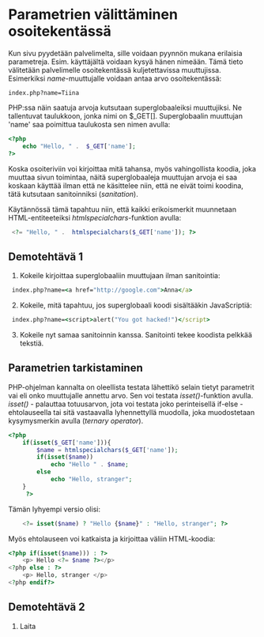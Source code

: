 # Parametrien välittäminen osoitekentässä

Kun sivu pyydetään palvelimelta, sille voidaan pyynnön mukana erilaisia parametreja. Esim. käyttäjältä voidaan kysyä hänen nimeään. Tämä tieto välitetään palvelimelle osoitekentässä kuljetettavissa muuttujissa. Esimerkiksi *name*-muuttujalle voidaan antaa arvo osoitekentässä:

```browser
index.php?name=Tiina
```

PHP:ssa näin saatuja arvoja kutsutaan superglobaaleiksi muuttujiksi. Ne tallentuvat taulukkoon, jonka nimi on $_GET[]. Superglobaalin muuttujan 'name' saa poimittua taulukosta sen nimen avulla:

```php
<?php  
    echo "Hello, " .  $_GET['name'];
?>
```

Koska osoiteriviin voi kirjoittaa mitä tahansa, myös vahingollista koodia, joka muuttaa sivun toimintaa, näitä superglobaaleja muuttujan arvoja ei saa koskaan käyttää ilman että ne käsittelee niin, että ne eivät toimi koodina, tätä kutsutaan sanitoinniksi (*sanitation*).

Käytännössä tämä tapahtuu niin, että kaikki erikoismerkit muunnetaan HTML-entiteeteiksi *htmlspecialchars*-funktion avulla:

```php
 <?= "Hello, " .  htmlspecialchars($_GET['name']); ?>
 ```

## Demotehtävä 1

1. Kokeile kirjoittaa superglobaaliin muuttujaan ilman sanitointia:

```cmd
 index.php?name=<a href="http://google.com">Anna</a>
```

2. Kokeile, mitä tapahtuu, jos superglobaali koodi sisältääkin JavaScriptiä:

```cmd
 index.php?name=<script>alert("You got hacked!")</script>
```

3. Kokeile nyt samaa sanitoinnin kanssa. Sanitointi tekee koodista pelkkää tekstiä.

## Parametrien tarkistaminen

PHP-ohjelman kannalta on oleellista testata lähettikö selain tietyt parametrit vai eli onko muuttujalle annettu arvo. Sen voi testata *isset()*-funktion avulla. *isset()* - palauttaa totuusarvon, jota voi testata joko perinteisellä if-else - ehtolauseella tai sitä vastaavalla lyhennettyllä muodolla, joka muodostetaan kysymysmerkin avulla (*ternary operator*).

```php
<?php
    if(isset($_GET['name'])){
        $name = htmlspecialchars($_GET['name']);
        if(isset($name))
            echo "Hello " . $name;
        else 
            echo "Hello, stranger";
    }
     ?>
```

Tämän lyhyempi versio olisi:

```php
    <?= isset($name) ? "Hello {$name}" : "Hello, stranger"; ?>
```

Myös ehtolauseen voi katkaista ja kirjoittaa väliin HTML-koodia:

```php
<?php if(isset($name))) : ?>
    <p> Hello <?= $name ?></p>
<?php else : ?>
    <p> Hello, stranger </p>
<?php endif?>
```

## Demotehtävä 2

1. Laita 